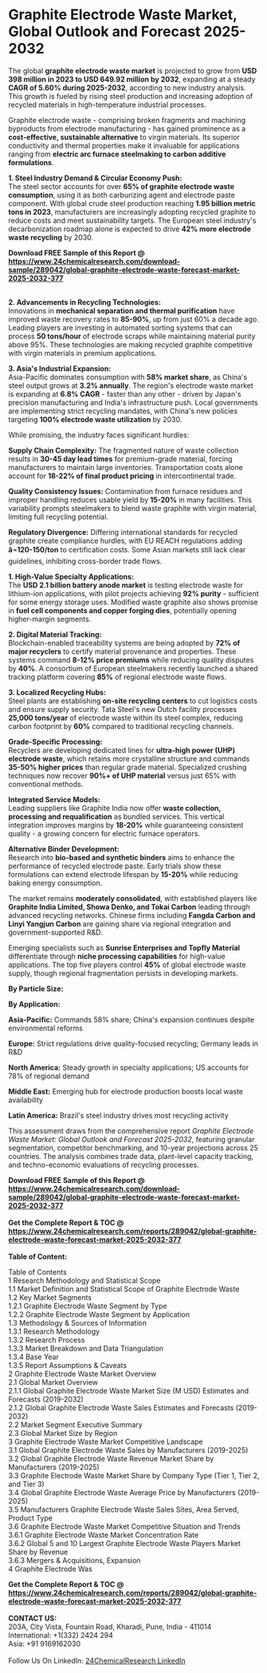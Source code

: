 <h1>Graphite Electrode Waste Market, Global Outlook and Forecast 2025-2032</h1><p>The global <strong>graphite electrode waste market</strong> is projected to grow from <strong>USD 398 million in 2023 to USD 649.92 million by 2032</strong>, expanding at a steady <strong>CAGR of 5.60% during 2025-2032</strong>, according to new industry analysis. This growth is fueled by rising steel production and increasing adoption of recycled materials in high-temperature industrial processes.</p><p>Graphite electrode waste - comprising broken fragments and machining byproducts from electrode manufacturing - has gained prominence as a <strong>cost-effective, sustainable alternative</strong> to virgin materials. Its superior conductivity and thermal properties make it invaluable for applications ranging from <strong>electric arc furnace steelmaking to carbon additive formulations</strong>.</p><p><strong>1. Steel Industry Demand &amp; Circular Economy Push:</strong><br>
The steel sector accounts for over <strong>65% of graphite electrode waste consumption</strong>, using it as both carburizing agent and electrode paste component. With global crude steel production reaching <strong>1.95 billion metric tons in 2023</strong>, manufacturers are increasingly adopting recycled graphite to reduce costs and meet sustainability targets. The European steel industry's decarbonization roadmap alone is expected to drive <strong>42% more electrode waste recycling</strong> by 2030.</p><div><b>Download FREE Sample of this Report @ 
            <a href="https://www.24chemicalresearch.com/download-sample/289042/global-graphite-electrode-waste-forecast-market-2025-2032-377">
            https://www.24chemicalresearch.com/download-sample/289042/global-graphite-electrode-waste-forecast-market-2025-2032-377</a></b></div><br><p><strong>2. Advancements in Recycling Technologies:</strong><br>
Innovations in <strong>mechanical separation and thermal purification</strong> have improved waste recovery rates to <strong>85-90%</strong>, up from just 60% a decade ago. Leading players are investing in automated sorting systems that can process <strong>50 tons/hour</strong> of electrode scraps while maintaining material purity above 95%. These technologies are making recycled graphite competitive with virgin materials in premium applications.</p><p><strong>3. Asia's Industrial Expansion:</strong><br>
Asia-Pacific dominates consumption with <strong>58% market share</strong>, as China's steel output grows at <strong>3.2% annually</strong>. The region's electrode waste market is expanding at <strong>6.8% CAGR</strong> - faster than any other - driven by Japan's precision manufacturing and India's infrastructure push. Local governments are implementing strict recycling mandates, with China's new policies targeting <strong>100% electrode waste utilization</strong> by 2030.</p><p>While promising, the industry faces significant hurdles:</p><p><strong>Supply Chain Complexity:</strong> The fragmented nature of waste collection results in <strong>30-45 day lead times</strong> for premium-grade material, forcing manufacturers to maintain large inventories. Transportation costs alone account for <strong>18-22% of final product pricing</strong> in intercontinental trade.</p><p><strong>Quality Consistency Issues:</strong> Contamination from furnace residues and improper handling reduces usable yield by <strong>15-20%</strong> in many facilities. This variability prompts steelmakers to blend waste graphite with virgin material, limiting full recycling potential.</p><p><strong>Regulatory Divergence:</strong> Differing international standards for recycled graphite create compliance hurdles, with EU REACH regulations adding <strong>â¬120-150/ton</strong> to certification costs. Some Asian markets still lack clear guidelines, inhibiting cross-border trade flows.</p><p><strong>1. High-Value Specialty Applications:</strong><br>
The <strong>USD 2.1 billion battery anode market</strong> is testing electrode waste for lithium-ion applications, with pilot projects achieving <strong>92% purity</strong> - sufficient for some energy storage uses. Modified waste graphite also shows promise in <strong>fuel cell components and copper forging dies</strong>, potentially opening higher-margin segments.</p><p><strong>2. Digital Material Tracking:</strong><br>
Blockchain-enabled traceability systems are being adopted by <strong>72% of major recyclers</strong> to certify material provenance and properties. These systems command <strong>8-12% price premiums</strong> while reducing quality disputes by <strong>40%</strong>. A consortium of European steelmakers recently launched a shared tracking platform covering <strong>85%</strong> of regional electrode waste flows.</p><p><strong>3. Localized Recycling Hubs:</strong><br>
Steel plants are establishing <strong>on-site recycling centers</strong> to cut logistics costs and ensure supply security. Tata Steel's new Dutch facility processes <strong>25,000 tons/year</strong> of electrode waste within its steel complex, reducing carbon footprint by <strong>60%</strong> compared to traditional recycling channels.</p><p><strong>Grade-Specific Processing:</strong><br>
	Recyclers are developing dedicated lines for <strong>ultra-high power (UHP) electrode waste</strong>, which retains more crystalline structure and commands <strong>35-50% higher prices</strong> than regular grade material. Specialized crushing techniques now recover <strong>90%+ of UHP material</strong> versus just 65% with conventional methods.</p><p><strong>Integrated Service Models:</strong><br>
	Leading suppliers like Graphite India now offer <strong>waste collection, processing and requalification</strong> as bundled services. This vertical integration improves margins by <strong>18-20%</strong> while guaranteeing consistent quality - a growing concern for electric furnace operators.</p><p><strong>Alternative Binder Development:</strong><br>
	Research into <strong>bio-based and synthetic binders</strong> aims to enhance the performance of recycled electrode paste. Early trials show these formulations can extend electrode lifespan by <strong>15-20%</strong> while reducing baking energy consumption.</p><p>The market remains <strong>moderately consolidated</strong>, with established players like <strong>Graphite India Limited, Showa Denko, and Tokai Carbon</strong> leading through advanced recycling networks. Chinese firms including <strong>Fangda Carbon and Linyi Yangjun Carbon</strong> are gaining share via regional integration and government-supported R&amp;D.</p><p>Emerging specialists such as <strong>Sunrise Enterprises and Topfly Material</strong> differentiate through <strong>niche processing capabilities</strong> for high-value applications. The top five players control <strong>45%</strong> of global electrode waste supply, though regional fragmentation persists in developing markets.</p><p><strong>By Particle Size:</strong></p><p><strong>By Application:</strong></p><p><strong>Asia-Pacific:</strong> Commands 58% share; China's expansion continues despite environmental reforms</p><p><strong>Europe:</strong> Strict regulations drive quality-focused recycling; Germany leads in R&amp;D</p><p><strong>North America:</strong> Steady growth in specialty applications; US accounts for 78% of regional demand</p><p><strong>Middle East:</strong> Emerging hub for electrode production boosts local waste availability</p><p><strong>Latin America:</strong> Brazil's steel industry drives most recycling activity</p><p>This assessment draws from the comprehensive report <em>Graphite Electrode Waste Market: Global Outlook and Forecast 2025-2032</em>, featuring granular segmentation, competitor benchmarking, and 10-year projections across 25 countries. The analysis combines trade data, plant-level capacity tracking, and techno-economic evaluations of recycling processes.</p><div><b>Download FREE Sample of this Report @ 
            <a href="https://www.24chemicalresearch.com/download-sample/289042/global-graphite-electrode-waste-forecast-market-2025-2032-377">
            https://www.24chemicalresearch.com/download-sample/289042/global-graphite-electrode-waste-forecast-market-2025-2032-377</a></b></div><br><div><b>Get the Complete Report & TOC @ 
            <a href="https://www.24chemicalresearch.com/reports/289042/global-graphite-electrode-waste-forecast-market-2025-2032-377">
            https://www.24chemicalresearch.com/reports/289042/global-graphite-electrode-waste-forecast-market-2025-2032-377</a></b></div><br>
            <b>Table of Content:</b><p>Table of Contents<br />
1 Research Methodology and Statistical Scope<br />
1.1 Market Definition and Statistical Scope of Graphite Electrode Waste<br />
1.2 Key Market Segments<br />
1.2.1 Graphite Electrode Waste Segment by Type<br />
1.2.2 Graphite Electrode Waste Segment by Application<br />
1.3 Methodology & Sources of Information<br />
1.3.1 Research Methodology<br />
1.3.2 Research Process<br />
1.3.3 Market Breakdown and Data Triangulation<br />
1.3.4 Base Year<br />
1.3.5 Report Assumptions & Caveats<br />
2 Graphite Electrode Waste Market Overview<br />
2.1 Global Market Overview<br />
2.1.1 Global Graphite Electrode Waste Market Size (M USD) Estimates and Forecasts (2019-2032)<br />
2.1.2 Global Graphite Electrode Waste Sales Estimates and Forecasts (2019-2032)<br />
2.2 Market Segment Executive Summary<br />
2.3 Global Market Size by Region<br />
3 Graphite Electrode Waste Market Competitive Landscape<br />
3.1 Global Graphite Electrode Waste Sales by Manufacturers (2019-2025)<br />
3.2 Global Graphite Electrode Waste Revenue Market Share by Manufacturers (2019-2025)<br />
3.3 Graphite Electrode Waste Market Share by Company Type (Tier 1, Tier 2, and Tier 3)<br />
3.4 Global Graphite Electrode Waste Average Price by Manufacturers (2019-2025)<br />
3.5 Manufacturers Graphite Electrode Waste Sales Sites, Area Served, Product Type<br />
3.6 Graphite Electrode Waste Market Competitive Situation and Trends<br />
3.6.1 Graphite Electrode Waste Market Concentration Rate<br />
3.6.2 Global 5 and 10 Largest Graphite Electrode Waste Players Market Share by Revenue<br />
3.6.3 Mergers & Acquisitions, Expansion<br />
4 Graphite Electrode Was</p><div><b>Get the Complete Report & TOC @ 
            <a href="https://www.24chemicalresearch.com/reports/289042/global-graphite-electrode-waste-forecast-market-2025-2032-377">
            https://www.24chemicalresearch.com/reports/289042/global-graphite-electrode-waste-forecast-market-2025-2032-377</a></b></div><br><b>CONTACT US:</b><br>
            203A, City Vista, Fountain Road, Kharadi, Pune, India - 411014<br>
            International: +1(332) 2424 294<br>
            Asia: +91 9169162030 <br><br>
            Follow Us On LinkedIn: <a href="https://www.linkedin.com/company/24chemicalresearch/">24ChemicalResearch LinkedIn</a>